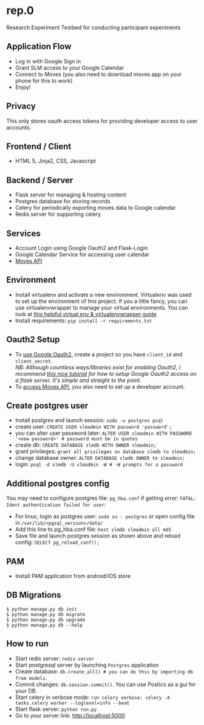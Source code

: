 # rep.0
Research Experiment Testbed for conducting participant experiments

## Application Flow
- Log in with Google Sign in
- Grant SLM access to your Google Calendar
- Connect to Moves (you also need to download moves app on your phone for this to work)
- Enjoy!

## Privacy
This only stores oauth access tokens for providing developer access to user accounts.

## Frontend / Client
- HTML 5, Jinja2, CSS, Javascript

## Backend / Server
- Flask server for managing & hosting content
- Postgres database for storing records
- Celery for periodically exporting moves data to Google calendar
- Redis server for supporting celery

## Services
- Account Login using Google Oauth2 and Flask-Login
- Google Calendar Service for accessing user calendar
- [Moves API][Moves API]

## Environment
- Install virtualenv and activate a new environment. Virtualenv was used to set up the environment of this project. If you a little fancy, you can use virtualenvwrapper to manage your virtual environments. You can look at [this helpful virtual env & virtualenvwrapper guide][Virtualenv Guide]
- Install requirements: `pip install -r requirements.txt`

## Oauth2 Setup
- To [use Google Oauth2][Google Credentials], create a project so you have `client_id` and `client_secret`.  
*NB: Although countless ways/libraries exist for enabling Oauth2, I recommend [this nice tutorial][Google Flask Oauth Tutorial] for how to setup Google Oauth2 access on a flask server. It's simple and straight to the point.*
- To [access Moves API][Moves API], you also need to set up a developer account.

## Create postgres user
- Install postgres and launch session: `sudo -u postgres psql`
- create user: `CREATE USER slmadmin WITH password 'password';`
- you can alter user password later: `ALTER USER slmadmin WITH PASSWORD '<new password>' # password must be in quotes`
- create db: `CREATE DATABASE slmdb WITH OWNER slmadmin;`
- grant privileges: `grant all privileges on database slmdb to slmadmin;`
- change database owner: `ALTER DATABASE slmdb OWNER to slmadmin;`
- login: `psql -d slmdb -U slmadmin -W # -W prompts for a password`

## Additional postgres config
You may need to configure postgres file: `pg_hba.conf` if getting error:
`FATAL: Ident authentication failed for user`:
- For linux, login as postgres user: `sudo su - postgres` or open config file in `/var/lib/<pgsql_version>/data/`
- Add this line to pg_hba.conf file: `host slmdb slmadmin all md5`
- Save file and launch postgres session as shown above and reload config: `SELECT pg_reload_conf();`

## PAM
- Install PAM application from android/iOS store

## DB Migrations
```
$ python manage.py db init
$ python manage.py db migrate
$ python manage.py db upgrade
$ python manage.py db --help
```

## How to run
- Start redis server: `redis-server`
- Start postgresql server by launching `Postgres` application
- Create database: `db.create_all() # you can do this by importing db from models`.
- Commit changes: `db.session.commit()`. You can use Postico as a gui for your DB.
- Start celery in verbose mode: `run celery verbose: celery -A tasks.celery worker --loglevel=info --beat`
- Start flask server: `python run.py`
- Go to your server link: [http://localhost:5000](http://localhost:5000)


[Google Credentials]: [https://console.developers.google.com/apis/credentials?project=_]

[Google Flask Oauth Tutorial]: [https://developers.google.com/api-client-library/python/auth/web-app]

[Moves API]: [https://dev.moves-app.com/]

[Virtualenv Guide]: [http://docs.python-guide.org/en/latest/dev/virtualenvs/]

